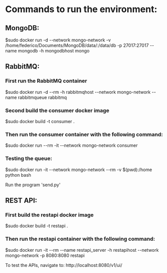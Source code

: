 # Commands to run the environment:

## MongoDB:
$sudo docker run -d --network mongo-network -v /home/federico/Documents/MongoDB/data/:/data/db -p 27017:27017 --name mongodb -h mongodbhost mongo

## RabbitMQ:
### First run the RabbitMQ container
$sudo docker run -d --rm -h rabbitmqhost --network mongo-network --name rabbitmqueue rabbitmq

### Second build the consumer docker image
$sudo docker build -t consumer .

### Then run the consumer container with the following command:
$sudo docker run --rm -it --network mongo-network consumer

### Testing the queue:
$sudo docker run -it --network mongo-network --rm -v $(pwd):/home python bash

Run the program 'send.py'

## REST API:
### First build the restapi docker image
$sudo docker build -t restapi .

### Then run the restapi container with the following command:
$sudo docker run -it --rm --name restapi_server -h restapihost --network mongo-network -p 8080:8080 restapi

To test the APIs, navigate to:
http://localhost:8080/v1/ui/

